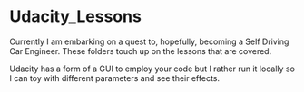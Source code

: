 # Udacity_Lessons

Currently I am embarking on a quest to, hopefully, becoming a Self Driving Car Engineer. These folders touch up on the lessons that are covered. 

Udacity has a form of a GUI to employ your code but I rather run it locally so I can toy with different parameters and see their effects.
